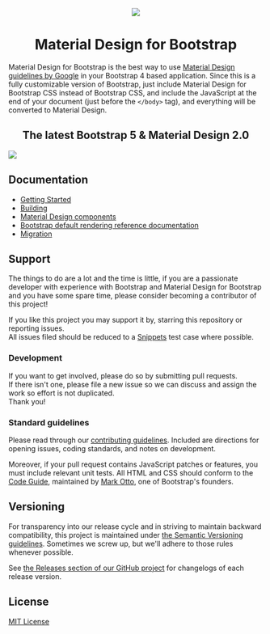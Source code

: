 <p align=center>
<a href="https://mdbootstrap.com/docs/standard/">
  <img src="https://mdbootstrap.com/img/Marketing/general/logo/medium/mdb-r.png">
</a>
</p>
<h1 align=center>Material Design for Bootstrap</h1>

Material Design for Bootstrap is the best way to use [Material Design guidelines by Google](https://material.io/design/introduction/)
in your Bootstrap 4 based application.
Since this is a fully customizable version of Bootstrap, just include Material Design for Bootstrap CSS instead of Bootstrap CSS, and include the JavaScript at
the end of your document (just before the `</body>` tag), and everything will be converted to Material Design.

<h2 align=center>The latest Bootstrap 5 & Material Design 2.0 </h2>

<a href="https://mdbootstrap.com/docs/standard/"><img src="https://mdbootstrap.com/wp-content/uploads/2020/11/BanerFree.png"></a>

## Documentation

- [Getting Started](https://mdbootstrap.github.io/bootstrap-material-design/docs/4.0/getting-started/introduction/)
- [Building](https://mdbootstrap.github.io/bootstrap-material-design/docs/4.0/getting-started/build-tools/)
- [Material Design components](https://mdbootstrap.github.io/bootstrap-material-design/docs/4.0/material-design/buttons/)
- [Bootstrap default rendering reference documentation](https://mdbootstrap.github.io/bootstrap-material-design/docs/4.0/components/alerts/)
- [Migration](https://fezvrasta.github.io/bootstrap-material-design/docs/4.0/migration/)

## Support

The things to do are a lot and the time is little, if you are a passionate developer
with experience with Bootstrap and Material Design for Bootstrap and you have some spare
time, please consider becoming a contributor of this project!  

If you like this project you may support it by, starring this repository or reporting issues.  
All issues filed should be reduced to a [Snippets](https://mdbootstrap.com/snippets/) test case where possible.


### Development
If you want to get involved, please do so by submitting pull requests.  
If there isn't one, please file a new issue so we can discuss and assign the work so effort is not duplicated.  
Thank you!

### Standard guidelines
Please read through our [contributing guidelines](CONTRIBUTING.md). Included are directions for opening issues, coding standards, and notes on development.

Moreover, if your pull request contains JavaScript patches or features, you must include relevant unit tests. All HTML and CSS should conform to the [Code Guide](http://codeguide.co/), maintained by [Mark Otto](https://github.com/mdo), one of Bootstrap's founders.


## Versioning

For transparency into our release cycle and in striving to maintain backward compatibility, this project is maintained under
[the Semantic Versioning guidelines](https://semver.org/). Sometimes we screw up, but we'll adhere to those rules whenever possible.

See [the Releases section of our GitHub project](https://github.com/mdbootstrap/bootstrap-material-design/releases) for changelogs
of each release version.


## License
[MIT License](LICENSE.md)
